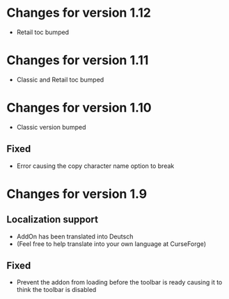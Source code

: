 # Changes for version 1.12
- Retail toc bumped

# Changes for version 1.11
- Classic and Retail toc bumped

# Changes for version 1.10
- Classic version bumped

## Fixed
- Error causing the copy character name option to break

# Changes for version 1.9

## Localization support
- AddOn has been translated into Deutsch
- (Feel free to help translate into your own language at CurseForge)

## Fixed
- Prevent the addon from loading before the toolbar is ready causing it to think the toolbar is disabled